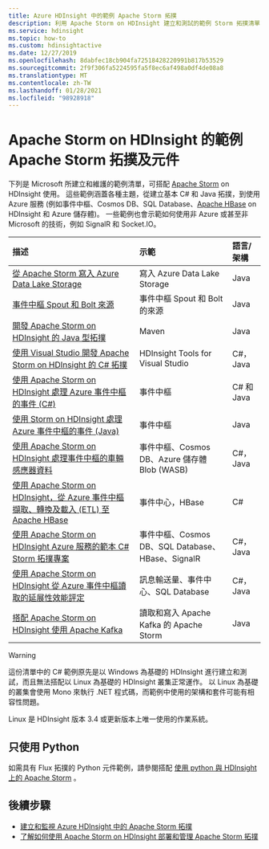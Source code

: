 ```yaml
---
title: Azure HDInsight 中的範例 Apache Storm 拓撲
description: 利用 Apache Storm on HDInsight 建立和測試的範例 Storm 拓撲清單 (包含基本 basic C# 和 Java 拓撲)，以及使用事件中樞。
ms.service: hdinsight
ms.topic: how-to
ms.custom: hdinsightactive
ms.date: 12/27/2019
ms.openlocfilehash: 8dabfec18cb904fa72518428220991b817b53529
ms.sourcegitcommit: 2f9f306fa5224595fa5f8ec6af498a0df4de08a8
ms.translationtype: MT
ms.contentlocale: zh-TW
ms.lasthandoff: 01/28/2021
ms.locfileid: "98928918"
---
```

# <a name="example-apache-storm-topologies-and-components-for-apache-storm-on-hdinsight"></a>Apache Storm on HDInsight 的範例 Apache Storm 拓撲及元件

下列是 Microsoft 所建立和維護的範例清單，可搭配 [Apache Storm](https://storm.apache.org/) on HDInsight 使用。 這些範例涵蓋各種主題，從建立基本 C# 和 Java 拓撲，到使用 Azure 服務 (例如事件中樞、Cosmos DB、SQL Database、[Apache HBase](https://hbase.apache.org/) on HDInsight 和 Azure 儲存體)。 一些範例也會示範如何使用非 Azure 或甚至非 Microsoft 的技術，例如 SignalR 和 Socket.IO。

| 描述 | 示範 | 語言/架構 |
|:--- |:--- |:--- |
| [從 Apache Storm 寫入 Azure Data Lake Storage](apache-storm-write-data-lake-store.md) |寫入 Azure Data Lake Storage |Java |
| [事件中樞 Spout 和 Bolt 來源](https://github.com/apache/storm/tree/master/external/storm-eventhubs) |事件中樞 Spout 和 Bolt 的來源 |Java |
| [開發 Apache Storm on HDInsight 的 Java 型拓撲][5797064f] |Maven |Java |
| [使用 Visual Studio 開發 Apache Storm on HDInsight 的 C# 拓撲][16fce2d1] |HDInsight Tools for Visual Studio |C#，Java |
| [使用 Apache Storm on HDInsight 處理 Azure 事件中樞的事件 (C#)][844d1d81] |事件中樞 |C# 和 Java |
| [使用 Storm on HDInsight 處理 Azure 事件中樞的事件 (Java)](https://github.com/Azure-Samples/hdinsight-java-storm-eventhub) |事件中樞 |Java |
| [使用 Apache Storm on HDInsight 處理事件中樞的車輛感應器資料][246ee964] |事件中樞、Cosmos DB、Azure 儲存體 Blob (WASB) |C#，Java |
| [使用 Apache Storm on HDInsight，從 Azure 事件中樞擷取、轉換及載入 (ETL) 至 Apache HBase][b4b68194] |事件中心，HBase |C# |
| [使用 Apache Storm on HDInsight Azure 服務的範本 C# Storm 拓撲專案][ce0c02a2] |事件中樞、Cosmos DB、SQL Database、HBase、SignalR |C#，Java |
| [使用 Apache Storm on HDInsight 從 Azure 事件中樞讀取的延展性效能評定][d6c540e3] |訊息輸送量、事件中心、SQL Database |C#，Java |
| [搭配 Apache Storm on HDInsight 使用 Apache Kafka](../hdinsight-apache-storm-with-kafka.md) | 讀取和寫入 Apache Kafka 的 Apache Storm | Java |

> [!WARNING]  
> 這份清單中的 C# 範例原先是以 Windows 為基礎的 HDInsight 進行建立和測試，而且無法搭配以 Linux 為基礎的 HDInsight 叢集正常運作。 以 Linux 為基礎的叢集會使用 Mono 來執行 .NET 程式碼，而範例中使用的架構和套件可能有相容性問題。
>
> Linux 是 HDInsight 版本 3.4 或更新版本上唯一使用的作業系統。

## <a name="python-only"></a>只使用 Python

如需具有 Flux 拓撲的 Python 元件範例，請參閱搭配 [使用 python 與 HDInsight 上的 Apache Storm](apache-storm-develop-python-topology.md) 。

## <a name="next-steps"></a>後續步驟

* [建立和監視 Azure HDInsight 中的 Apache Storm 拓撲](./apache-storm-quickstart.md)
* [了解如何使用 Apache Storm on HDInsight 部署和管理 Apache Storm 拓撲][6eb0d3b8]

[6eb0d3b8]:apache-storm-deploy-monitor-topology-linux.md "了解如何使用 Web 型 Apache Storm 儀表板和 Storm UI 或適用於 Visual Studio 的 HDInsight 工具部署和管理拓撲。"
[16fce2d1]:apache-storm-develop-csharp-visual-studio-topology.md "了解如何使用 HDInsight Tools for Visual Studio 建立 C# Storm 拓撲。"
[5797064f]:apache-storm-develop-java-topology.md "了解如何建立基本字數統計拓撲，以使用 Maven 在 Java 中建立 Storm 拓撲。"
[844d1d81]:apache-storm-develop-csharp-event-hub-topology.md "了解如何利用 Storm on HDInsight 從 Azure 事件中樞讀取和寫入資料。"
[246ee964]: https://github.com/hdinsight/hdinsight-storm-examples/blob/master/IotExample/README.md "了解如何使用 Storm 拓撲讀取 Azure 事件中樞的訊息，閱讀 Azure Cosmos DB 的文件做為資料參考，並將資料儲存至 Azure 儲存體。"
[d6c540e3]: https://github.com/hdinsight/hdinsight-storm-examples/blob/master/EventCountExample "示範使用 Apache Storm on HDInsight 從 Azure 事件中樞讀取並儲存至 SQL Database 時之輸送量的幾個拓樸。"
[b4b68194]: https://github.com/hdinsight/hdinsight-storm-examples/blob/master/RealTimeETLExample "了解如何讀取 Azure 事件中樞的資料、彙總與轉換資料，然後將它儲存至 HBase on HDInsight。"
[ce0c02a2]: https://github.com/hdinsight/hdinsight-storm-examples/tree/master/templates/HDInsightStormExamples "此專案包含 spout、bolt 和拓撲的範本，藉此和各種 Azure 服務進行互動，例如事件中樞、Cosmos DB 和 SQL Database。"
